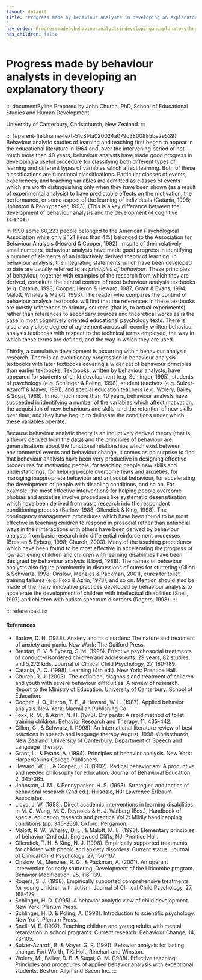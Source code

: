 ```yaml
---
layout: default
title: "Progress made by behaviour analysts in developing an explanatory theory 
"
nav_order: Progressmadebybehaviouranalystsindevelopinganexplanatorytheory
has_children: false
---
```

# Progress made by behaviour analysts in developing an explanatory theory 


::: documentByline
Prepared by John Church, PhD, School of Educational Studies and Human
Development

University of Canterbury, Christchurch, New Zealand.
:::

::: {#parent-fieldname-text-51c8f4a020024a079c3800885be2e539}
Behaviour analytic studies of learning and teaching first began to
appear in the educational literature in 1964 and, over the intervening
period of not much more than 40 years, behaviour analysts have made good
progress in developing a useful procedure for classifying both different
types of learning and different types of variables which affect
learning. Both of these classifications are functional classifications.
Particular classes of events, experiences, and teaching variables are
admitted as classes of events which are worth distinguishing only when
they have been shown (as a result of experimental analysis) to have
predictable effects on the motivation, the performance, or some aspect
of the learning of individuals (Catania, 1998; Johnston & Pennypacker,
1993). (This is a key difference between the development of behaviour
analysis and the development of cognitive science.)

In 1990 some 60,223 people belonged to the American Psychological
Association while only 2,121 (less than 4%) belonged to the Association
for Behaviour Analysis (Heward & Cooper, 1992). In spite of their
relatively small numbers, behaviour analysts have made good progress in
identifying a number of elements of an inductively derived theory of
learning. In behaviour analysis, the integrating statements which have
been developed to date are usually referred to as *principles of
behaviour*. These principles of behaviour, together with examples of the
research from which they are derived, constitute the central content of
most behaviour analysis textbooks (e.g. Catania, 1998; Cooper, Heron &
Heward, 1987; Grant & Evans, 1994; Malott, Whaley & Malott, 1993). The
reader who compares the content of behaviour analysis textbooks will
find that the references in these textbooks are mostly references to
primary sources (that is, to actual experiments) rather than references
to secondary sources and theoretical works as is the case in most
cognitively oriented educational psychology texts. There is also a very
close degree of agreement across all recently written behaviour analysis
textbooks with respect to the technical terms employed, the way in which
these terms are defined, and the way in which they are used.

Thirdly, a cumulative development is occurring within behaviour analysis
research. There is an evolutionary progression in behaviour analysis
textbooks with later textbooks covering a wider set of behaviour
principles than earlier textbooks. Textbooks, written by behaviour
analysts, have appeared for students of child development (e.g.
Schlinger, 1995), students of psychology (e.g. Schlinger & Poling,
1998), student teachers (e.g. Sulzer-Azaroff & Mayer, 1991), and special
education teachers (e.g. Wolery, Bailey & Sugai, 1988). In not much more
than 40 years, behaviour analysts have succeeded in identifying a number
of the variables which affect motivation, the acquisition of new
behaviours and skills, and the retention of new skills over time; and
they have begun to delineate the conditions under which these variables
operate.

Because behaviour analytic theory is an inductively derived theory (that
is, a theory derived from the data) and the principles of behaviour are
generalisations about the functional relationships which exist between
environmental events and behaviour change, it comes as no surprise to
find that behaviour analysts have been very productive in designing
effective procedures for motivating people, for teaching people new
skills and understandings, for helping people overcome fears and
anxieties, for managing inappropriate behaviour and antisocial
behaviour, for accelerating the development of people with disabling
conditions, and so on. For example, the most effective interventions for
helping people overcome phobias and anxieties involve procedures like
systematic desensitisation which have been derived from basic research
into the respondent conditioning process (Barlow, 1988; Ollendick &
King, 1998). The contingency management procedures which have been found
to be most effective in teaching children to respond in prosocial rather
than antisocial ways in their interactions with others have been derived
by behaviour analysts from basic research into differential
reinforcement processes (Brestan & Eyberg, 1998; Church, 2003). Many of
the teaching procedures which have been found to be most effective in
accelerating the progress of low achieving children and children with
learning disabilities have been designed by behaviour analysts (Lloyd,
1988). The names of behaviour analysts also figure prominently in
discussions of cures for stuttering (Gillon & Schwartz, 1998; Onslow,
Menzies & Packman, 2001), cures for toilet training failures (e.g. Foxx
& Azrin, 1973), and so on. Mention should also be made of the many
innovative practices developed by behaviour analysts to accelerate the
development of children with intellectual disabilities (Snell, 1997) and
children with autism spectrum disorders (Rogers, 1998).
:::

::: referencesList
#### References

-   Barlow, D. H. (1988). Anxiety and its disorders: The nature and
    treatment of anxiety and panic. New Work: The Guilford Press.
-   Brestan, E. V. & Eyberg, S. M. (1998). Effective psychosocial
    treatments of conduct-disordered children and adolescents: 29 years,
    82 studies, and 5,272 kids. Journal of Clinical Child Psychology,
    27, 180-189.
-   Catania, A. C. (1998). Learning (4th ed.). New York: Prentice Hall.
-   Church, R. J. (2003). The definition, diagnosis and treatment of
    children and youth with severe behaviour difficulties: A review of
    research. Report to the Ministry of Education. University of
    Canterbury: School of Education.
-   Cooper, J. O., Heron, T. E., & Heward, W. L. (1987). Applied
    behavior analysis. New York: Macmillan Publishing Co.
-   Foxx, R. M., & Azrin, N. H. (1973). Dry pants: A rapid method of
    toilet training children. Behavior Research and Therapy, 11,
    435-442.
-   Gillon, G., & Schwarz, I. (1998). An international literature review
    of best practices in speech and language therapy August, 1998.
    Christchurch, New Zealand: University of Canterbury, Department of
    Speech and Language Therapy.
-   Grant, L., & Evans, A. (1994). Principles of behavior analysis. New
    York: HarperCollins College Publishers.
-   Heward, W. L., & Cooper, J. O. (1992). Radical behaviorism: A
    productive and needed philosophy for education. Journal of
    Behavioral Education, 2, 345-365.
-   Johnston, J. M., & Pennypacker, H. S. (1993). Strategies and tactics
    of behavioral research (2nd ed.). Hillsdale, NJ: Lawrence Erlbaum
    Associates.
-   Lloyd, J. W. (1988). Direct academic interventions in learning
    disabilities. In M. C. Wang, M. C. Reynolds & H. J. Walberg (Eds.),
    Handbook of special education research and practice Vol 2: Mildly
    handicapping conditions (pp. 345-366). Oxford: Pergamon.
-   Malott, R. W., Whaley, D. L., & Malott, M. E. (1993). Elementary
    principles of behavior (2nd ed.). Englewood Cliffs, NJ: Prentice
    Hall.
-   Ollendick, T. H. & King, N. J. (1998). Empirically supported
    treatments for children with phobic and anxiety disorders: Current
    status. Journal of Clinical Child Psychology, 27, 156-167.
-   Onslow, M., Menzies, R. G., & Packman, A. (2001). An operant
    intervention for early stuttering. Development of the Lidcombe
    program. Behavior Modification, 25, 116-139.
-   Rogers, S. J. (1998). Empirically supported comprehensive treatments
    for young children with autism. Journal of Clinical Child
    Psychology, 27, 168-179.
-   Schlinger, H. D. (1995). A behavior analytic view of child
    development. New York: Plenum Press.
-   Schlinger, H. D. & Poling, A. (1998). Introduction to scientific
    psychology. New York: Plenum Press.
-   Snell, M. E. (1997). Teaching children and young adults with mental
    retardation in school programs: Current research. Behaviour Change,
    14, 73-105.
-   Sulzer-Azaroff, B. & Mayer, G. R. (1991). Behavior analysis for
    lasting change. Fort Worth, TX: Holt, Rinehart and Winston.
-   Wolery, M., Bailey, D. B. & Sugai, G. M. (1988). Effective teaching:
    Principles and procedures of applied behavior analysis with
    exceptional students. Boston: Allyn and Bacon Inc.
:::
